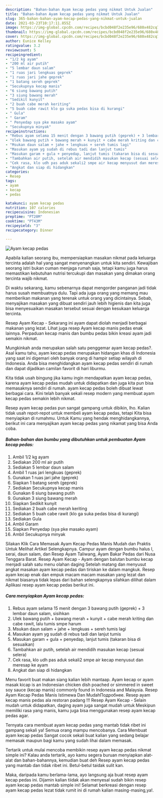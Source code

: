 ```yaml
---
description: "Bahan-bahan Ayam kecap pedas yang nikmat Untuk Jualan"
title: "Bahan-bahan Ayam kecap pedas yang nikmat Untuk Jualan"
slug: 365-bahan-bahan-ayam-kecap-pedas-yang-nikmat-untuk-jualan
date: 2021-03-23T10:17:11.855Z
image: https://img-global.cpcdn.com/recipes/bcbd048f2e235e96/680x482cq70/ayam-kecap-pedas-foto-resep-utama.jpg
thumbnail: https://img-global.cpcdn.com/recipes/bcbd048f2e235e96/680x482cq70/ayam-kecap-pedas-foto-resep-utama.jpg
cover: https://img-global.cpcdn.com/recipes/bcbd048f2e235e96/680x482cq70/ayam-kecap-pedas-foto-resep-utama.jpg
author: Eunice Kelley
ratingvalue: 3.2
reviewcount: 5
recipeingredient:
- "1/2 kg ayam"
- "200 ml air putih"
- "5 lembar daun salam"
- "1 ruas jari lengkuas geprek"
- "1 ruas jari jahe geprek"
- "1 batang sereh geprek"
- "Secukupnya kecap manis"
- "6 siung bawang putih"
- "3 siung bawang merah"
- "Sedikit kunyit"
- "2 buah cabe merah keriting"
- "5 buah cabe rawit klo ga suka pedas bisa di kurangi"
- " Gula"
- " Garam"
- " Penyedap sya pke masako ayam"
- "Secukupnya minyak"
recipeinstructions:
- "Rebus ayam selama 15 menit dengan 3 bawang putih (geprek) + 3 lembar daun salam, sisihkan"
- "Ulek bawang putih + bawang merah + kunyit + cabe merah kriting dan cabe rawit, lalu tumis smpe harum"
- "Msukan daun salam + jahe + lengkuas + sereh tumis lagi"
- "Masukan ayam yg sudah di rebus tadi dan lanjut tumis"
- "Masukan garam + gula + penyedap, lanjut tumis (takaran bisa di sesuaikan)"
- "Tambahkan air putih, setelah air mendidih masukan kecap (sesuai selera)"
- "Cek rasa, klo udh pas aduk sekali2 smpe air kecap menyusut dan meresap ke ayam"
- "Angkat dan siap di hidangkan"
categories:
- Resep
tags:
- ayam
- kecap
- pedas

katakunci: ayam kecap pedas 
nutrition: 107 calories
recipecuisine: Indonesian
preptime: "PT20M"
cooktime: "PT43M"
recipeyield: "3"
recipecategory: Dinner

---
```



![Ayam kecap pedas](https://img-global.cpcdn.com/recipes/bcbd048f2e235e96/680x482cq70/ayam-kecap-pedas-foto-resep-utama.jpg)

Apabila kalian seorang ibu, mempersiapkan masakan nikmat pada keluarga tercinta adalah hal yang sangat menyenangkan untuk kita sendiri. Kewajiban seorang istri bukan cuman menjaga rumah saja, tetapi kamu juga harus memastikan kebutuhan nutrisi tercukupi dan masakan yang dimakan orang tercinta wajib nikmat.

Di waktu  sekarang, kamu sebenarnya dapat mengorder panganan jadi tidak harus susah membuatnya dulu. Tapi ada juga orang yang memang mau memberikan makanan yang terenak untuk orang yang dicintainya. Sebab, menyajikan masakan yang dibuat sendiri jauh lebih higienis dan kita juga bisa menyesuaikan masakan tersebut sesuai dengan kesukaan keluarga tercinta. 

Resep Ayam Kecap - Sekarang ini ayam dapat diolah menjadi berbagai makanan yang lezat. Lihat juga resep Ayam kecap manis pedas enak lainnya. Perpaduan kecap manis dan bumbu pedas bikin kreasi ayam jadi semakin nikmat.

Mungkinkah anda merupakan salah satu penggemar ayam kecap pedas?. Asal kamu tahu, ayam kecap pedas merupakan hidangan khas di Indonesia yang saat ini digemari oleh banyak orang di hampir setiap wilayah di Indonesia. Anda bisa menghidangkan ayam kecap pedas sendiri di rumah dan dapat dijadikan camilan favorit di hari liburmu.

Kita tidak usah bingung jika kamu ingin mendapatkan ayam kecap pedas, karena ayam kecap pedas mudah untuk didapatkan dan juga kita pun bisa memasaknya sendiri di rumah. ayam kecap pedas boleh dibuat lewat berbagai cara. Kini telah banyak sekali resep modern yang membuat ayam kecap pedas semakin lebih nikmat.

Resep ayam kecap pedas pun sangat gampang untuk dibikin, lho. Kalian tidak usah repot-repot untuk membeli ayam kecap pedas, tetapi Kita bisa menyiapkan di rumahmu. Untuk Kamu yang hendak menghidangkannya, berikut ini cara menyajikan ayam kecap pedas yang nikamat yang bisa Anda coba.

<!--inarticleads1-->

##### Bahan-bahan dan bumbu yang dibutuhkan untuk pembuatan Ayam kecap pedas:

1. Ambil 1/2 kg ayam
1. Sediakan 200 ml air putih
1. Sediakan 5 lembar daun salam
1. Ambil 1 ruas jari lengkuas (geprek)
1. Gunakan 1 ruas jari jahe (geprek)
1. Siapkan 1 batang sereh (geprek)
1. Sediakan Secukupnya kecap manis
1. Gunakan 6 siung bawang putih
1. Gunakan 3 siung bawang merah
1. Siapkan Sedikit kunyit
1. Sediakan 2 buah cabe merah keriting
1. Sediakan 5 buah cabe rawit (klo ga suka pedas bisa di kurangi)
1. Sediakan  Gula
1. Ambil  Garam
1. Siapkan  Penyedap (sya pke masako ayam)
1. Ambil Secukupnya minyak


Silakan Klik Cara Memasak Ayam Kecap Pedas Manis Mudah dan Praktis Untuk Melihat Artikel Selengkapnya. Campur ayam dengan bumbu halus I, serai, daun salam, dan Resep Ayam Taliwang, Ayam Bakar Pedas dari Nusa Tenggara Barat. Resep Ayam Kecap - Ayam dengan balutan bumbu kecap menjadi salah satu menu olahan daging Setelah matang dan menyusut angkat masakan ayam kecap pedas dan tiriskan ke dalam mangkuk. Resep ayam kecap enak dan empuk macam macam masakan yang lezat dan nikmat biasanya tidak lepas dari bahan selengkapnya silahkan dilihat dalam Aplikasi resep ayam kecap pedas berikut ini. 

<!--inarticleads2-->

##### Cara menyiapkan Ayam kecap pedas:

1. Rebus ayam selama 15 menit dengan 3 bawang putih (geprek) + 3 lembar daun salam, sisihkan
1. Ulek bawang putih + bawang merah + kunyit + cabe merah kriting dan cabe rawit, lalu tumis smpe harum
1. Msukan daun salam + jahe + lengkuas + sereh tumis lagi
1. Masukan ayam yg sudah di rebus tadi dan lanjut tumis
1. Masukan garam + gula + penyedap, lanjut tumis (takaran bisa di sesuaikan)
1. Tambahkan air putih, setelah air mendidih masukan kecap (sesuai selera)
1. Cek rasa, klo udh pas aduk sekali2 smpe air kecap menyusut dan meresap ke ayam
1. Angkat dan siap di hidangkan


Menu favorit buat makan siang kalian lebih mantaap. Ayam kecap or ayam masak kicap is an Indonesian chicken dish poached or simmered in sweet soy sauce (kecap manis) commonly found in Indonesia and Malaysia. Resep Ayam Kecap Pedas Manis Istimewa Dan MudahПодробнее. Resep ayam kecap manis pedas ala restoran padang !!! Resep Ayam Kecap - Selain mudah untuk didapatkan, daging ayam juga sangat mudah untuk Meskipun memiliki rasa yang manis, kamu juga bisa menggunakan resep ayam kecap pedas agar. 

Ternyata cara membuat ayam kecap pedas yang mantab tidak ribet ini gampang sekali ya! Semua orang mampu mencobanya. Cara Membuat ayam kecap pedas Sangat cocok sekali buat kalian yang sedang belajar memasak maupun bagi kamu yang sudah lihai dalam memasak.

Tertarik untuk mulai mencoba membikin resep ayam kecap pedas nikmat simple ini? Kalau anda tertarik, ayo kamu segera buruan menyiapkan alat-alat dan bahan-bahannya, kemudian buat deh Resep ayam kecap pedas yang mantab dan tidak ribet ini. Betul-betul taidak sulit kan. 

Maka, daripada kamu berlama-lama, ayo langsung aja buat resep ayam kecap pedas ini. Dijamin kalian tiidak akan menyesal sudah bikin resep ayam kecap pedas mantab simple ini! Selamat berkreasi dengan resep ayam kecap pedas lezat tidak rumit ini di rumah kalian masing-masing,ya!.

